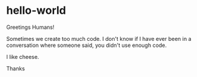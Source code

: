 # hello-world

Greetings Humans!

Sometimes we create too much code.  I don't know if I have ever been in a conversation where someone said, you didn't use enough code.

I like cheese.

Thanks
